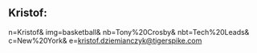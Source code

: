 ## Kristof:
n=Kristof&
img=basketball&
nb=Tony%20Crosby&
nbt=Tech%20Leads&
c=New%20York&
e=kristof.dziemianczyk@tigerspike.com

